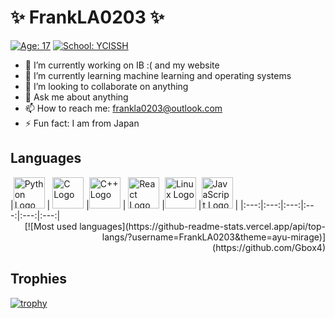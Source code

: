 # ✨ FrankLA0203 ✨

[![Age: 17](https://img.shields.io/badge/Age-17-blue?style=for-the-badge)](https://en.wikipedia.org/wiki/February_3)
[![School: YCISSH](https://img.shields.io/badge/School-YCISSH-green?style=for-the-badge)](https://ycis-sh.com)

- 🔭 I’m currently working on IB :( and my website
- 🌱 I’m currently learning machine learning and operating systems
- 👯 I’m looking to collaborate on anything
- 💬 Ask me about anything
- 📫 How to reach me: frankla0203@outlook.com
- ⚡ Fun fact: I am from Japan

## Languages
<div align="left">
|<img src="https://cdn.worldvectorlogo.com/logos/python-5.svg" alt="Python Logo" width="50" height="50"/> | <img src="https://cdn.worldvectorlogo.com/logos/c-1.svg" alt="C Logo" width="50" height="50"/> |<img src="https://cdn.worldvectorlogo.com/logos/c.svg" alt="C++ Logo" width="50" height="50"/> | <img src="https://cdn.worldvectorlogo.com/logos/react-2.svg" alt="React Logo" width="50" height="50"/> |<img src="https://cdn.worldvectorlogo.com/logos/linux-tux.svg" alt="Linux Logo" width="50" height="50"/> |<img src="https://cdn.worldvectorlogo.com/logos/logo-javascript.svg" alt="JavaScript Logo" width="50" height="50"/> |
|:---:|:---:|:---:|:---:|:---:|:---:|
</div>
<div align="right">
    [![Most used languages](https://github-readme-stats.vercel.app/api/top-langs/?username=FrankLA0203&theme=ayu-mirage)](https://github.com/Gbox4)
</div>

## Trophies

[![trophy](https://github-profile-trophy.vercel.app/?username=FrankLA0203&theme=discord&row=1)](https://github.com/ryo-ma/github-profile-trophy)
